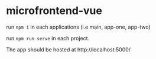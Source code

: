 # microfrontend-vue

run `npm i` in each applications (i.e main, app-one, app-two)

run `npm run serve` in each project.

The app should be hosted at http://localhost:5000/
